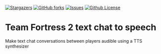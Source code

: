 [![Stargazers][stars-shield]][stars-url]
[![GitHub forks][forks-shield]][forks-url]
[![Issues][issues-shield]][issues-url]
[![Github License][license-shield]][license-url]
<!-- [![Build Status][build-shield]][actions-build-url] -->

# Team Fortress 2 text chat to speech
Make text chat conversations between players audible using a TTS synthesizer


<!-- MARKDOWN LINKS & IMAGES -->
<!-- https://www.markdownguide.org/basic-syntax/#reference-style-links -->
[stars-shield]: https://img.shields.io/github/stars/Laronk/tf2_text_chat_to_speech
[stars-url]: https://github.com/Laronk/tf2_text_chat_to_speech/stargazers
[issues-shield]: https://img.shields.io/github/issues/Laronk/tf2_text_chat_to_speech
[issues-url]: https://github.com/Laronk/tf2_text_chat_to_speech/issues
[license-shield]: https://img.shields.io/github/license/Laronk/tf2_text_chat_to_speech
[license-url]: https://github.com/Laronk/tf2_text_chat_to_speech/blob/dev/LICENSE
[forks-shield]:https://img.shields.io/github/forks/Laronk/tf2_text_chat_to_speech
[forks-url]: https://github.com/Laronk/tf2_text_chat_to_speech/network
[build-shield]:
[actions-build-url]: